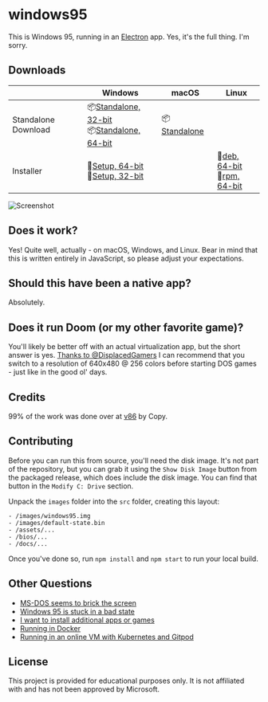 # windows95

This is Windows 95, running in an [Electron](https://electronjs.org/) app. Yes, it's the full thing. I'm sorry.

## Downloads
|  | Windows | macOS | Linux |
|---------------------|-----------------------------------------------------------------------------------------------------------------------------------------------------------------------------------------------------------------------------------------------------------------------------|---------------------------------------------------------------------------------------------------------------|---------------------------------------------------------------------------------------------------------------------------------------------------------------------------------------------------------------------------------------------|
| Standalone Download | 📦[Standalone, 32-bit](https://github.com/felixrieseberg/windows95/releases/download/v2.2.1/windows95-2.2.1-win32-standalone-ia32.zip) <br /> 📦[Standalone, 64-bit](https://github.com/felixrieseberg/windows95/releases/download/v2.2.1/windows95-2.2.1-win32-standalone-x64.zip)  | 📦[Standalone](https://github.com/felixrieseberg/windows95/releases/download/v2.2.1/windows95-macos-2.2.1.zip) |  |
| Installer | 💽[Setup, 64-bit](https://github.com/felixrieseberg/windows95/releases/download/v2.2.1/windows95-2.2.1-setup-win32-x64.exe) <br /> 💽[Setup, 32-bit](https://github.com/felixrieseberg/windows95/releases/download/v2.2.1/windows95-2.2.1-setup-win32-ia32.exe)  |  |  💽[deb, 64-bit](https://github.com/felixrieseberg/windows95/releases/download/v2.2.1/windows95-linux-2.2.1_amd64.deb) <br /> 💽[rpm, 64-bit](https://github.com/felixrieseberg/windows95/releases/download/v2.2.1/windows95-linux-2.2.1.x86_64.rpm) |

![Screenshot](https://user-images.githubusercontent.com/1426799/44532591-4ceb3680-a6a8-11e8-8c2c-bc29f3bfdef7.png)

## Does it work?
Yes! Quite well, actually - on macOS, Windows, and Linux. Bear in mind that this is written entirely in JavaScript, so please adjust your expectations.

## Should this have been a native app?
Absolutely.

## Does it run Doom (or my other favorite game)?
You'll likely be better off with an actual virtualization app, but the short answer is yes. [Thanks to
@DisplacedGamers](https://youtu.be/xDXqmdFxofM) I can recommend that you switch to a resolution of
640x480 @ 256 colors before starting DOS games - just like in the good ol' days.

## Credits

99% of the work was done over at [v86](https://github.com/copy/v86/) by Copy.

## Contributing

Before you can run this from source, you'll need the disk image. It's not part of the
repository, but you can grab it using the `Show Disk Image` button from the packaged
release, which does include the disk image. You can find that button in the
`Modify C: Drive` section.

Unpack the `images` folder into the `src` folder, creating this layout:

```
- /images/windows95.img
- /images/default-state.bin
- /assets/...
- /bios/...
- /docs/...
```

Once you've done so, run `npm install` and `npm start` to run your local build.

## Other Questions

 * [MS-DOS seems to brick the screen](./HELP.md#ms-dos-seems-to-brick-the-screen)
 * [Windows 95 is stuck in a bad state](./HELP.md#windows-95-is-stuck-in-a-bad-state)
 * [I want to install additional apps or games](./HELP.md#i-want-to-install-additional-apps-or-games)
 * [Running in Docker](./docs/docker-instructions.md)
 * [Running in an online VM with Kubernetes and Gitpod](./docs/docker-kubernetes-gitpod.md)

## License

This project is provided for educational purposes only. It is not affiliated with and has
not been approved by Microsoft.

